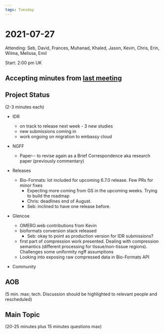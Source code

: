 ```yaml
---
tags: Tuesday
---
```


# 2021-07-27

Attending: Seb, David, Frances, Muhanad, Khaled, Jason, Kevin, Chris, Erin, Wilma, Melissa, Emil

Start: 2:00 pm UK

## Accepting minutes from [last meeting](https://github.com/ome/meeting-minutes)

## Project Status

(2-3 minutes each)

- IDR
    - on track to release next week - 3 new studies
    - new submissions coming in
    - work ongoing on migration to embassy cloud

- NGFF
    - Paper-- to revise again as a Brief Correspondence aka research paper (previously commentary)

- Releases
    - Bio-Formats: lot included for upcoming 6.7.0 release. Few PRs for minor fixes
      - Expecting more coming from GS in the upcoming weeks. Trying to build the roadmap 
      - Chris: deadlines end of August.
      - Seb: inclined to have one release before.

- Glencoe
  - OMERO.web contributions from Kevin
  - bioformats conversion stack released
    - Seb: okay to point as production  version for IDR submissions?
  - first part of compression work presented. Dealing with compression semantics (different processing for tissue/non-tissue regions). Challenges some uniformity ngff assumptions
  - Looking into exposing raw compressed data in Bio-Formats API

- Community

## AOB

(5 min. max; tech. Discussion should be highlighted to relevant people and rescheduled)

## Main Topic

(20-25 minutes plus 15 minutes questions max)
